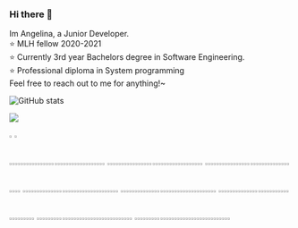 ### Hi there 👋
Im Angelina, a Junior Developer.  
:star: MLH fellow 2020-2021  
:star: Currently 3rd year Bachelors degree in Software Engineering.  
:star: Professional diploma in System programming  
Feel free to reach out to me for anything!~

![GitHub stats](https://github-readme-stats.vercel.app/api?username=angelinag&show_icons=true&count_private=true&theme=synthwave)

![](https://profile-counter.glitch.me/angelinag/count.svg)

<img src="https://img.shields.io/badge/%20-%20-blue?style=flat&logo=angular&logoColor=blue" width="1%">
<img src="https://img.shields.io/badge/%20-%20-yellow?style=flat&logo=angular&logoColor=yellow" width="1%">

<div width=690">
<img src="https://img.shields.io/badge/%20-%20-blue?style=flat&logo=angular&logoColor=blue" width="1%"><img src="https://img.shields.io/badge/%20-%20-blue?style=flat&logo=angular&logoColor=blue" width="1%"><img src="https://img.shields.io/badge/%20-%20-blue?style=flat&logo=angular&logoColor=blue" width="1%"><img src="https://img.shields.io/badge/%20-%20-blue?style=flat&logo=angular&logoColor=blue" width="1%"><img src="https://img.shields.io/badge/%20-%20-blue?style=flat&logo=angular&logoColor=blue" width="1%"><img src="https://img.shields.io/badge/%20-%20-blue?style=flat&logo=angular&logoColor=blue" width="1%"><img src="https://img.shields.io/badge/%20-%20-blue?style=flat&logo=angular&logoColor=blue" width="1%"><img src="https://img.shields.io/badge/%20-%20-blue?style=flat&logo=angular&logoColor=blue" width="1%"><img src="https://img.shields.io/badge/%20-%20-blue?style=flat&logo=angular&logoColor=blue" width="1%"><img src="https://img.shields.io/badge/%20-%20-blue?style=flat&logo=angular&logoColor=blue" width="1%"><img src="https://img.shields.io/badge/%20-%20-blue?style=flat&logo=angular&logoColor=blue" width="1%"><img src="https://img.shields.io/badge/%20-%20-blue?style=flat&logo=angular&logoColor=blue" width="1%"><img src="https://img.shields.io/badge/%20-%20-blue?style=flat&logo=angular&logoColor=blue" width="1%"><img src="https://img.shields.io/badge/%20-%20-blue?style=flat&logo=angular&logoColor=blue" width="1%"><img src="https://img.shields.io/badge/%20-%20-blue?style=flat&logo=angular&logoColor=blue" width="1%"><img src="https://img.shields.io/badge/%20-%20-blue?style=flat&logo=angular&logoColor=blue" width="1%"><img src="https://img.shields.io/badge/%20-%20-blue?style=flat&logo=angular&logoColor=blue" width="1%"><img src="https://img.shields.io/badge/%20-%20-yellow?style=flat&logo=angular&logoColor=yellow" width="1%"><img src="https://img.shields.io/badge/%20-%20-blue?style=flat&logo=angular&logoColor=blue" width="1%"><img src="https://img.shields.io/badge/%20-%20-yellow?style=flat&logo=angular&logoColor=yellow" width="1%"><img src="https://img.shields.io/badge/%20-%20-blue?style=flat&logo=angular&logoColor=blue" width="1%"><img src="https://img.shields.io/badge/%20-%20-blue?style=flat&logo=angular&logoColor=blue" width="1%"><img src="https://img.shields.io/badge/%20-%20-blue?style=flat&logo=angular&logoColor=blue" width="1%"><img src="https://img.shields.io/badge/%20-%20-blue?style=flat&logo=angular&logoColor=blue" width="1%"><img src="https://img.shields.io/badge/%20-%20-blue?style=flat&logo=angular&logoColor=blue" width="1%"><img src="https://img.shields.io/badge/%20-%20-blue?style=flat&logo=angular&logoColor=blue" width="1%"><img src="https://img.shields.io/badge/%20-%20-blue?style=flat&logo=angular&logoColor=blue" width="1%"><img src="https://img.shields.io/badge/%20-%20-blue?style=flat&logo=angular&logoColor=blue" width="1%"><img src="https://img.shields.io/badge/%20-%20-blue?style=flat&logo=angular&logoColor=blue" width="1%"><img src="https://img.shields.io/badge/%20-%20-blue?style=flat&logo=angular&logoColor=blue" width="1%"><img src="https://img.shields.io/badge/%20-%20-blue?style=flat&logo=angular&logoColor=blue" width="1%"><img src="https://img.shields.io/badge/%20-%20-blue?style=flat&logo=angular&logoColor=blue" width="1%"><img src="https://img.shields.io/badge/%20-%20-blue?style=flat&logo=angular&logoColor=blue" width="1%"><img src="https://img.shields.io/badge/%20-%20-blue?style=flat&logo=angular&logoColor=blue" width="1%"><!-- newline -->  
<img src="https://img.shields.io/badge/%20-%20-blue?style=flat&logo=angular&logoColor=blue" width="1%"><img src="https://img.shields.io/badge/%20-%20-yellow?style=flat&logo=angular&logoColor=yellow" width="1%"><img src="https://img.shields.io/badge/%20-%20-yellow?style=flat&logo=angular&logoColor=yellow" width="1%"><img src="https://img.shields.io/badge/%20-%20-blue?style=flat&logo=angular&logoColor=blue" width="1%"><img src="https://img.shields.io/badge/%20-%20-blue?style=flat&logo=angular&logoColor=blue" width="1%"><img src="https://img.shields.io/badge/%20-%20-yellow?style=flat&logo=angular&logoColor=yellow" width="1%"><img src="https://img.shields.io/badge/%20-%20-yellow?style=flat&logo=angular&logoColor=yellow" width="1%"><img src="https://img.shields.io/badge/%20-%20-yellow?style=flat&logo=angular&logoColor=yellow" width="1%"><img src="https://img.shields.io/badge/%20-%20-blue?style=flat&logo=angular&logoColor=blue" width="1%"><img src="https://img.shields.io/badge/%20-%20-yellow?style=flat&logo=angular&logoColor=yellow" width="1%"><img src="https://img.shields.io/badge/%20-%20-yellow?style=flat&logo=angular&logoColor=yellow" width="1%"><img src="https://img.shields.io/badge/%20-%20-yellow?style=flat&logo=angular&logoColor=yellow" width="1%"><img src="https://img.shields.io/badge/%20-%20-blue?style=flat&logo=angular&logoColor=blue" width="1%"><img src="https://img.shields.io/badge/%20-%20-yellow?style=flat&logo=angular&logoColor=yellow" width="1%"><img src="https://img.shields.io/badge/%20-%20-yellow?style=flat&logo=angular&logoColor=yellow" width="1%"><img src="https://img.shields.io/badge/%20-%20-yellow?style=flat&logo=angular&logoColor=yellow" width="1%"><img src="https://img.shields.io/badge/%20-%20-blue?style=flat&logo=angular&logoColor=blue" width="1%"><img src="https://img.shields.io/badge/%20-%20-yellow?style=flat&logo=angular&logoColor=yellow" width="1%"><img src="https://img.shields.io/badge/%20-%20-blue?style=flat&logo=angular&logoColor=blue" width="1%"><img src="https://img.shields.io/badge/%20-%20-blue?style=flat&logo=angular&logoColor=blue" width="1%"><img src="https://img.shields.io/badge/%20-%20-blue?style=flat&logo=angular&logoColor=blue" width="1%"><img src="https://img.shields.io/badge/%20-%20-yellow?style=flat&logo=angular&logoColor=yellow" width="1%"><img src="https://img.shields.io/badge/%20-%20-yellow?style=flat&logo=angular&logoColor=yellow" width="1%"><img src="https://img.shields.io/badge/%20-%20-yellow?style=flat&logo=angular&logoColor=yellow" width="1%"><img src="https://img.shields.io/badge/%20-%20-blue?style=flat&logo=angular&logoColor=blue" width="1%"><img src="https://img.shields.io/badge/%20-%20-blue?style=flat&logo=angular&logoColor=blue" width="1%"><img src="https://img.shields.io/badge/%20-%20-yellow?style=flat&logo=angular&logoColor=yellow" width="1%"><img src="https://img.shields.io/badge/%20-%20-yellow?style=flat&logo=angular&logoColor=yellow" width="1%"><img src="https://img.shields.io/badge/%20-%20-blue?style=flat&logo=angular&logoColor=blue" width="1%"><img src="https://img.shields.io/badge/%20-%20-blue?style=flat&logo=angular&logoColor=blue" width="1%"><img src="https://img.shields.io/badge/%20-%20-yellow?style=flat&logo=angular&logoColor=yellow" width="1%"><img src="https://img.shields.io/badge/%20-%20-yellow?style=flat&logo=angular&logoColor=yellow" width="1%"><img src="https://img.shields.io/badge/%20-%20-yellow?style=flat&logo=angular&logoColor=yellow" width="1%"><img src="https://img.shields.io/badge/%20-%20-blue?style=flat&logo=angular&logoColor=blue" width="1%"><!-- newline -->  
<img src="https://img.shields.io/badge/%20-%20-yellow?style=flat&logo=angular&logoColor=yellow" width="1%"><img src="https://img.shields.io/badge/%20-%20-blue?style=flat&logo=angular&logoColor=blue" width="1%"><img src="https://img.shields.io/badge/%20-%20-yellow?style=flat&logo=angular&logoColor=yellow" width="1%"><img src="https://img.shields.io/badge/%20-%20-blue?style=flat&logo=angular&logoColor=blue" width="1%"><img src="https://img.shields.io/badge/%20-%20-blue?style=flat&logo=angular&logoColor=blue" width="1%"><img src="https://img.shields.io/badge/%20-%20-yellow?style=flat&logo=angular&logoColor=yellow" width="1%"><img src="https://img.shields.io/badge/%20-%20-blue?style=flat&logo=angular&logoColor=blue" width="1%"><img src="https://img.shields.io/badge/%20-%20-yellow?style=flat&logo=angular&logoColor=yellow" width="1%"><img src="https://img.shields.io/badge/%20-%20-blue?style=flat&logo=angular&logoColor=blue" width="1%"><img src="https://img.shields.io/badge/%20-%20-yellow?style=flat&logo=angular&logoColor=yellow" width="1%"><img src="https://img.shields.io/badge/%20-%20-blue?style=flat&logo=angular&logoColor=blue" width="1%"><img src="https://img.shields.io/badge/%20-%20-yellow?style=flat&logo=angular&logoColor=yellow" width="1%"><img src="https://img.shields.io/badge/%20-%20-blue?style=flat&logo=angular&logoColor=blue" width="1%"><img src="https://img.shields.io/badge/%20-%20-yellow?style=flat&logo=angular&logoColor=yellow" width="1%"><img src="https://img.shields.io/badge/%20-%20-blue?style=flat&logo=angular&logoColor=blue" width="1%"><img src="https://img.shields.io/badge/%20-%20-yellow?style=flat&logo=angular&logoColor=yellow" width="1%"><img src="https://img.shields.io/badge/%20-%20-blue?style=flat&logo=angular&logoColor=blue" width="1%"><img src="https://img.shields.io/badge/%20-%20-yellow?style=flat&logo=angular&logoColor=yellow" width="1%"><img src="https://img.shields.io/badge/%20-%20-blue?style=flat&logo=angular&logoColor=blue" width="1%"><img src="https://img.shields.io/badge/%20-%20-yellow?style=flat&logo=angular&logoColor=yellow" width="1%"><img src="https://img.shields.io/badge/%20-%20-blue?style=flat&logo=angular&logoColor=blue" width="1%"><img src="https://img.shields.io/badge/%20-%20-yellow?style=flat&logo=angular&logoColor=yellow" width="1%"><img src="https://img.shields.io/badge/%20-%20-blue?style=flat&logo=angular&logoColor=blue" width="1%"><img src="https://img.shields.io/badge/%20-%20-yellow?style=flat&logo=angular&logoColor=yellow" width="1%"><img src="https://img.shields.io/badge/%20-%20-blue?style=flat&logo=angular&logoColor=blue" width="1%"><img src="https://img.shields.io/badge/%20-%20-yellow?style=flat&logo=angular&logoColor=yellow" width="1%"><img src="https://img.shields.io/badge/%20-%20-blue?style=flat&logo=angular&logoColor=blue" width="1%"><img src="https://img.shields.io/badge/%20-%20-yellow?style=flat&logo=angular&logoColor=yellow" width="1%"><img src="https://img.shields.io/badge/%20-%20-blue?style=flat&logo=angular&logoColor=blue" width="1%"><img src="https://img.shields.io/badge/%20-%20-blue?style=flat&logo=angular&logoColor=blue" width="1%"><img src="https://img.shields.io/badge/%20-%20-yellow?style=flat&logo=angular&logoColor=yellow" width="1%"><img src="https://img.shields.io/badge/%20-%20-blue?style=flat&logo=angular&logoColor=blue" width="1%"><img src="https://img.shields.io/badge/%20-%20-yellow?style=flat&logo=angular&logoColor=yellow" width="1%"><img src="https://img.shields.io/badge/%20-%20-blue?style=flat&logo=angular&logoColor=blue" width="1%"><!-- newline -->  
<img src="https://img.shields.io/badge/%20-%20-yellow?style=flat&logo=angular&logoColor=yellow" width="1%"><img src="https://img.shields.io/badge/%20-%20-blue?style=flat&logo=angular&logoColor=blue" width="1%"><img src="https://img.shields.io/badge/%20-%20-yellow?style=flat&logo=angular&logoColor=yellow" width="1%"><img src="https://img.shields.io/badge/%20-%20-blue?style=flat&logo=angular&logoColor=blue" width="1%"><img src="https://img.shields.io/badge/%20-%20-blue?style=flat&logo=angular&logoColor=blue" width="1%"><img src="https://img.shields.io/badge/%20-%20-yellow?style=flat&logo=angular&logoColor=yellow" width="1%"><img src="https://img.shields.io/badge/%20-%20-blue?style=flat&logo=angular&logoColor=blue" width="1%"><img src="https://img.shields.io/badge/%20-%20-yellow?style=flat&logo=angular&logoColor=yellow" width="1%"><img src="https://img.shields.io/badge/%20-%20-blue?style=flat&logo=angular&logoColor=blue" width="1%"><img src="https://img.shields.io/badge/%20-%20-yellow?style=flat&logo=angular&logoColor=yellow" width="1%"><img src="https://img.shields.io/badge/%20-%20-blue?style=flat&logo=angular&logoColor=blue" width="1%"><img src="https://img.shields.io/badge/%20-%20-yellow?style=flat&logo=angular&logoColor=yellow" width="1%"><img src="https://img.shields.io/badge/%20-%20-blue?style=flat&logo=angular&logoColor=blue" width="1%"><img src="https://img.shields.io/badge/%20-%20-yellow?style=flat&logo=angular&logoColor=yellow" width="1%"><img src="https://img.shields.io/badge/%20-%20-yellow?style=flat&logo=angular&logoColor=yellow" width="1%"><img src="https://img.shields.io/badge/%20-%20-yellow?style=flat&logo=angular&logoColor=yellow" width="1%"><img src="https://img.shields.io/badge/%20-%20-blue?style=flat&logo=angular&logoColor=blue" width="1%"><img src="https://img.shields.io/badge/%20-%20-yellow?style=flat&logo=angular&logoColor=yellow" width="1%"><img src="https://img.shields.io/badge/%20-%20-blue?style=flat&logo=angular&logoColor=blue" width="1%"><img src="https://img.shields.io/badge/%20-%20-yellow?style=flat&logo=angular&logoColor=yellow" width="1%"><img src="https://img.shields.io/badge/%20-%20-blue?style=flat&logo=angular&logoColor=blue" width="1%"><img src="https://img.shields.io/badge/%20-%20-yellow?style=flat&logo=angular&logoColor=yellow" width="1%"><img src="https://img.shields.io/badge/%20-%20-blue?style=flat&logo=angular&logoColor=blue" width="1%"><img src="https://img.shields.io/badge/%20-%20-yellow?style=flat&logo=angular&logoColor=yellow" width="1%"><img src="https://img.shields.io/badge/%20-%20-blue?style=flat&logo=angular&logoColor=blue" width="1%"><img src="https://img.shields.io/badge/%20-%20-yellow?style=flat&logo=angular&logoColor=yellow" width="1%"><img src="https://img.shields.io/badge/%20-%20-blue?style=flat&logo=angular&logoColor=blue" width="1%"><img src="https://img.shields.io/badge/%20-%20-yellow?style=flat&logo=angular&logoColor=yellow" width="1%"><img src="https://img.shields.io/badge/%20-%20-blue?style=flat&logo=angular&logoColor=blue" width="1%"><img src="https://img.shields.io/badge/%20-%20-blue?style=flat&logo=angular&logoColor=blue" width="1%"><img src="https://img.shields.io/badge/%20-%20-yellow?style=flat&logo=angular&logoColor=yellow" width="1%"><img src="https://img.shields.io/badge/%20-%20-blue?style=flat&logo=angular&logoColor=blue" width="1%"><img src="https://img.shields.io/badge/%20-%20-yellow?style=flat&logo=angular&logoColor=yellow" width="1%"><img src="https://img.shields.io/badge/%20-%20-blue?style=flat&logo=angular&logoColor=blue" width="1%"><!-- newline -->  
<img src="https://img.shields.io/badge/%20-%20-yellow?style=flat&logo=angular&logoColor=yellow" width="1%"><img src="https://img.shields.io/badge/%20-%20-blue?style=flat&logo=angular&logoColor=blue" width="1%"><img src="https://img.shields.io/badge/%20-%20-yellow?style=flat&logo=angular&logoColor=yellow" width="1%"><img src="https://img.shields.io/badge/%20-%20-blue?style=flat&logo=angular&logoColor=blue" width="1%"><img src="https://img.shields.io/badge/%20-%20-blue?style=flat&logo=angular&logoColor=blue" width="1%"><img src="https://img.shields.io/badge/%20-%20-yellow?style=flat&logo=angular&logoColor=yellow" width="1%"><img src="https://img.shields.io/badge/%20-%20-blue?style=flat&logo=angular&logoColor=blue" width="1%"><img src="https://img.shields.io/badge/%20-%20-yellow?style=flat&logo=angular&logoColor=yellow" width="1%"><img src="https://img.shields.io/badge/%20-%20-blue?style=flat&logo=angular&logoColor=blue" width="1%"><img src="https://img.shields.io/badge/%20-%20-yellow?style=flat&logo=angular&logoColor=yellow" width="1%"><img src="https://img.shields.io/badge/%20-%20-yellow?style=flat&logo=angular&logoColor=yellow" width="1%"><img src="https://img.shields.io/badge/%20-%20-yellow?style=flat&logo=angular&logoColor=yellow" width="1%"><img src="https://img.shields.io/badge/%20-%20-blue?style=flat&logo=angular&logoColor=blue" width="1%"><img src="https://img.shields.io/badge/%20-%20-yellow?style=flat&logo=angular&logoColor=yellow" width="1%"><img src="https://img.shields.io/badge/%20-%20-blue?style=flat&logo=angular&logoColor=blue" width="1%"><img src="https://img.shields.io/badge/%20-%20-blue?style=flat&logo=angular&logoColor=blue" width="1%"><img src="https://img.shields.io/badge/%20-%20-blue?style=flat&logo=angular&logoColor=blue" width="1%"><img src="https://img.shields.io/badge/%20-%20-yellow?style=flat&logo=angular&logoColor=yellow" width="1%"><img src="https://img.shields.io/badge/%20-%20-blue?style=flat&logo=angular&logoColor=blue" width="1%"><img src="https://img.shields.io/badge/%20-%20-yellow?style=flat&logo=angular&logoColor=yellow" width="1%"><img src="https://img.shields.io/badge/%20-%20-blue?style=flat&logo=angular&logoColor=blue" width="1%"><img src="https://img.shields.io/badge/%20-%20-yellow?style=flat&logo=angular&logoColor=yellow" width="1%"><img src="https://img.shields.io/badge/%20-%20-blue?style=flat&logo=angular&logoColor=blue" width="1%"><img src="https://img.shields.io/badge/%20-%20-yellow?style=flat&logo=angular&logoColor=yellow" width="1%"><img src="https://img.shields.io/badge/%20-%20-blue?style=flat&logo=angular&logoColor=blue" width="1%"><img src="https://img.shields.io/badge/%20-%20-yellow?style=flat&logo=angular&logoColor=yellow" width="1%"><img src="https://img.shields.io/badge/%20-%20-blue?style=flat&logo=angular&logoColor=blue" width="1%"><img src="https://img.shields.io/badge/%20-%20-yellow?style=flat&logo=angular&logoColor=yellow" width="1%"><img src="https://img.shields.io/badge/%20-%20-blue?style=flat&logo=angular&logoColor=blue" width="1%"><img src="https://img.shields.io/badge/%20-%20-blue?style=flat&logo=angular&logoColor=blue" width="1%"><img src="https://img.shields.io/badge/%20-%20-yellow?style=flat&logo=angular&logoColor=yellow" width="1%"><img src="https://img.shields.io/badge/%20-%20-yellow?style=flat&logo=angular&logoColor=yellow" width="1%"><img src="https://img.shields.io/badge/%20-%20-yellow?style=flat&logo=angular&logoColor=yellow" width="1%"><img src="https://img.shields.io/badge/%20-%20-blue?style=flat&logo=angular&logoColor=blue" width="1%"><!-- newline -->  
<img src="https://img.shields.io/badge/%20-%20-blue?style=flat&logo=angular&logoColor=blue" width="1%"><img src="https://img.shields.io/badge/%20-%20-yellow?style=flat&logo=angular&logoColor=yellow" width="1%"><img src="https://img.shields.io/badge/%20-%20-yellow?style=flat&logo=angular&logoColor=yellow" width="1%"><img src="https://img.shields.io/badge/%20-%20-yellow?style=flat&logo=angular&logoColor=yellow" width="1%"><img src="https://img.shields.io/badge/%20-%20-blue?style=flat&logo=angular&logoColor=blue" width="1%"><img src="https://img.shields.io/badge/%20-%20-yellow?style=flat&logo=angular&logoColor=yellow" width="1%"><img src="https://img.shields.io/badge/%20-%20-blue?style=flat&logo=angular&logoColor=blue" width="1%"><img src="https://img.shields.io/badge/%20-%20-yellow?style=flat&logo=angular&logoColor=yellow" width="1%"><img src="https://img.shields.io/badge/%20-%20-blue?style=flat&logo=angular&logoColor=blue" width="1%"><img src="https://img.shields.io/badge/%20-%20-blue?style=flat&logo=angular&logoColor=blue" width="1%"><img src="https://img.shields.io/badge/%20-%20-blue?style=flat&logo=angular&logoColor=blue" width="1%"><img src="https://img.shields.io/badge/%20-%20-yellow?style=flat&logo=angular&logoColor=yellow" width="1%"><img src="https://img.shields.io/badge/%20-%20-blue?style=flat&logo=angular&logoColor=blue" width="1%"><img src="https://img.shields.io/badge/%20-%20-yellow?style=flat&logo=angular&logoColor=yellow" width="1%"><img src="https://img.shields.io/badge/%20-%20-yellow?style=flat&logo=angular&logoColor=yellow" width="1%"><img src="https://img.shields.io/badge/%20-%20-yellow?style=flat&logo=angular&logoColor=yellow" width="1%"><img src="https://img.shields.io/badge/%20-%20-blue?style=flat&logo=angular&logoColor=blue" width="1%"><img src="https://img.shields.io/badge/%20-%20-yellow?style=flat&logo=angular&logoColor=yellow" width="1%"><img src="https://img.shields.io/badge/%20-%20-blue?style=flat&logo=angular&logoColor=blue" width="1%"><img src="https://img.shields.io/badge/%20-%20-yellow?style=flat&logo=angular&logoColor=yellow" width="1%"><img src="https://img.shields.io/badge/%20-%20-blue?style=flat&logo=angular&logoColor=blue" width="1%"><img src="https://img.shields.io/badge/%20-%20-yellow?style=flat&logo=angular&logoColor=yellow" width="1%"><img src="https://img.shields.io/badge/%20-%20-blue?style=flat&logo=angular&logoColor=blue" width="1%"><img src="https://img.shields.io/badge/%20-%20-yellow?style=flat&logo=angular&logoColor=yellow" width="1%"><img src="https://img.shields.io/badge/%20-%20-blue?style=flat&logo=angular&logoColor=blue" width="1%"><img src="https://img.shields.io/badge/%20-%20-blue?style=flat&logo=angular&logoColor=blue" width="1%"><img src="https://img.shields.io/badge/%20-%20-yellow?style=flat&logo=angular&logoColor=yellow" width="1%"><img src="https://img.shields.io/badge/%20-%20-blue?style=flat&logo=angular&logoColor=blue" width="1%"><img src="https://img.shields.io/badge/%20-%20-yellow?style=flat&logo=angular&logoColor=yellow" width="1%"><img src="https://img.shields.io/badge/%20-%20-blue?style=flat&logo=angular&logoColor=blue" width="1%"><img src="https://img.shields.io/badge/%20-%20-blue?style=flat&logo=angular&logoColor=blue" width="1%"><img src="https://img.shields.io/badge/%20-%20-blue?style=flat&logo=angular&logoColor=blue" width="1%"><img src="https://img.shields.io/badge/%20-%20-yellow?style=flat&logo=angular&logoColor=yellow" width="1%"><img src="https://img.shields.io/badge/%20-%20-blue?style=flat&logo=angular&logoColor=blue" width="1%"><!-- newline -->  
<img src="https://img.shields.io/badge/%20-%20-blue?style=flat&logo=angular&logoColor=blue" width="1%"><img src="https://img.shields.io/badge/%20-%20-blue?style=flat&logo=angular&logoColor=blue" width="1%"><img src="https://img.shields.io/badge/%20-%20-blue?style=flat&logo=angular&logoColor=blue" width="1%"><img src="https://img.shields.io/badge/%20-%20-blue?style=flat&logo=angular&logoColor=blue" width="1%"><img src="https://img.shields.io/badge/%20-%20-blue?style=flat&logo=angular&logoColor=blue" width="1%"><img src="https://img.shields.io/badge/%20-%20-blue?style=flat&logo=angular&logoColor=blue" width="1%"><img src="https://img.shields.io/badge/%20-%20-blue?style=flat&logo=angular&logoColor=blue" width="1%"><img src="https://img.shields.io/badge/%20-%20-blue?style=flat&logo=angular&logoColor=blue" width="1%"><img src="https://img.shields.io/badge/%20-%20-blue?style=flat&logo=angular&logoColor=blue" width="1%"><img src="https://img.shields.io/badge/%20-%20-yellow?style=flat&logo=angular&logoColor=yellow" width="1%"><img src="https://img.shields.io/badge/%20-%20-blue?style=flat&logo=angular&logoColor=blue" width="1%"><img src="https://img.shields.io/badge/%20-%20-yellow?style=flat&logo=angular&logoColor=yellow" width="1%"><img src="https://img.shields.io/badge/%20-%20-blue?style=flat&logo=angular&logoColor=blue" width="1%"><img src="https://img.shields.io/badge/%20-%20-blue?style=flat&logo=angular&logoColor=blue" width="1%"><img src="https://img.shields.io/badge/%20-%20-blue?style=flat&logo=angular&logoColor=blue" width="1%"><img src="https://img.shields.io/badge/%20-%20-blue?style=flat&logo=angular&logoColor=blue" width="1%"><img src="https://img.shields.io/badge/%20-%20-blue?style=flat&logo=angular&logoColor=blue" width="1%"><img src="https://img.shields.io/badge/%20-%20-blue?style=flat&logo=angular&logoColor=blue" width="1%"><img src="https://img.shields.io/badge/%20-%20-blue?style=flat&logo=angular&logoColor=blue" width="1%"><img src="https://img.shields.io/badge/%20-%20-blue?style=flat&logo=angular&logoColor=blue" width="1%"><img src="https://img.shields.io/badge/%20-%20-blue?style=flat&logo=angular&logoColor=blue" width="1%"><img src="https://img.shields.io/badge/%20-%20-blue?style=flat&logo=angular&logoColor=blue" width="1%"><img src="https://img.shields.io/badge/%20-%20-blue?style=flat&logo=angular&logoColor=blue" width="1%"><img src="https://img.shields.io/badge/%20-%20-blue?style=flat&logo=angular&logoColor=blue" width="1%"><img src="https://img.shields.io/badge/%20-%20-blue?style=flat&logo=angular&logoColor=blue" width="1%"><img src="https://img.shields.io/badge/%20-%20-blue?style=flat&logo=angular&logoColor=blue" width="1%"><img src="https://img.shields.io/badge/%20-%20-blue?style=flat&logo=angular&logoColor=blue" width="1%"><img src="https://img.shields.io/badge/%20-%20-blue?style=flat&logo=angular&logoColor=blue" width="1%"><img src="https://img.shields.io/badge/%20-%20-blue?style=flat&logo=angular&logoColor=blue" width="1%"><img src="https://img.shields.io/badge/%20-%20-blue?style=flat&logo=angular&logoColor=blue" width="1%"><img src="https://img.shields.io/badge/%20-%20-yellow?style=flat&logo=angular&logoColor=yellow" width="1%"><img src="https://img.shields.io/badge/%20-%20-blue?style=flat&logo=angular&logoColor=blue" width="1%"><img src="https://img.shields.io/badge/%20-%20-yellow?style=flat&logo=angular&logoColor=yellow" width="1%"><img src="https://img.shields.io/badge/%20-%20-blue?style=flat&logo=angular&logoColor=blue" width="1%"><!-- newline -->  
<img src="https://img.shields.io/badge/%20-%20-blue?style=flat&logo=angular&logoColor=blue" width="1%"><img src="https://img.shields.io/badge/%20-%20-blue?style=flat&logo=angular&logoColor=blue" width="1%"><img src="https://img.shields.io/badge/%20-%20-blue?style=flat&logo=angular&logoColor=blue" width="1%"><img src="https://img.shields.io/badge/%20-%20-blue?style=flat&logo=angular&logoColor=blue" width="1%"><img src="https://img.shields.io/badge/%20-%20-blue?style=flat&logo=angular&logoColor=blue" width="1%"><img src="https://img.shields.io/badge/%20-%20-blue?style=flat&logo=angular&logoColor=blue" width="1%"><img src="https://img.shields.io/badge/%20-%20-blue?style=flat&logo=angular&logoColor=blue" width="1%"><img src="https://img.shields.io/badge/%20-%20-blue?style=flat&logo=angular&logoColor=blue" width="1%"><img src="https://img.shields.io/badge/%20-%20-blue?style=flat&logo=angular&logoColor=blue" width="1%"><img src="https://img.shields.io/badge/%20-%20-yellow?style=flat&logo=angular&logoColor=yellow" width="1%"><img src="https://img.shields.io/badge/%20-%20-yellow?style=flat&logo=angular&logoColor=yellow" width="1%"><img src="https://img.shields.io/badge/%20-%20-yellow?style=flat&logo=angular&logoColor=yellow" width="1%"><img src="https://img.shields.io/badge/%20-%20-blue?style=flat&logo=angular&logoColor=blue" width="1%"><img src="https://img.shields.io/badge/%20-%20-blue?style=flat&logo=angular&logoColor=blue" width="1%"><img src="https://img.shields.io/badge/%20-%20-blue?style=flat&logo=angular&logoColor=blue" width="1%"><img src="https://img.shields.io/badge/%20-%20-blue?style=flat&logo=angular&logoColor=blue" width="1%"><img src="https://img.shields.io/badge/%20-%20-blue?style=flat&logo=angular&logoColor=blue" width="1%"><img src="https://img.shields.io/badge/%20-%20-blue?style=flat&logo=angular&logoColor=blue" width="1%"><img src="https://img.shields.io/badge/%20-%20-blue?style=flat&logo=angular&logoColor=blue" width="1%"><img src="https://img.shields.io/badge/%20-%20-blue?style=flat&logo=angular&logoColor=blue" width="1%"><img src="https://img.shields.io/badge/%20-%20-blue?style=flat&logo=angular&logoColor=blue" width="1%"><img src="https://img.shields.io/badge/%20-%20-blue?style=flat&logo=angular&logoColor=blue" width="1%"><img src="https://img.shields.io/badge/%20-%20-blue?style=flat&logo=angular&logoColor=blue" width="1%"><img src="https://img.shields.io/badge/%20-%20-blue?style=flat&logo=angular&logoColor=blue" width="1%"><img src="https://img.shields.io/badge/%20-%20-blue?style=flat&logo=angular&logoColor=blue" width="1%"><img src="https://img.shields.io/badge/%20-%20-blue?style=flat&logo=angular&logoColor=blue" width="1%"><img src="https://img.shields.io/badge/%20-%20-blue?style=flat&logo=angular&logoColor=blue" width="1%"><img src="https://img.shields.io/badge/%20-%20-blue?style=flat&logo=angular&logoColor=blue" width="1%"><img src="https://img.shields.io/badge/%20-%20-blue?style=flat&logo=angular&logoColor=blue" width="1%"><img src="https://img.shields.io/badge/%20-%20-blue?style=flat&logo=angular&logoColor=blue" width="1%"><img src="https://img.shields.io/badge/%20-%20-yellow?style=flat&logo=angular&logoColor=yellow" width="1%"><img src="https://img.shields.io/badge/%20-%20-yellow?style=flat&logo=angular&logoColor=yellow" width="1%"><img src="https://img.shields.io/badge/%20-%20-yellow?style=flat&logo=angular&logoColor=yellow" width="1%"><img src="https://img.shields.io/badge/%20-%20-blue?style=flat&logo=angular&logoColor=blue" width="1%"><!-- newline -->
</div>

<!--
**angelinag/angelinag** is a ✨ _special_ ✨ repository because its `README.md` (this file) appears on your GitHub profile.

Here are some ideas to get you started:

- 🔭 I’m currently working on ...
- 🌱 I’m currently learning ...
- 👯 I’m looking to collaborate on ...
- 🤔 I’m looking for help with ...
- 💬 Ask me about ...
- 📫 How to reach me: ...
- 😄 Pronouns: ...
- ⚡ Fun fact: ...
-->


